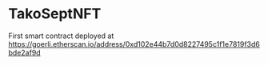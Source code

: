 # TakoSeptNFT

First smart contract deployed at https://goerli.etherscan.io/address/0xd102e44b7d0d8227495c1f1e7819f3d6bde2af9d